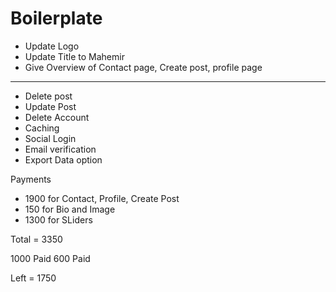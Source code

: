 # Boilerplate

- Update Logo
- Update Title to Mahemir
- Give Overview of Contact page, Create post, profile page

---

- Delete post
- Update Post
- Delete Account
- Caching
- Social Login
- Email verification
- Export Data option

Payments
- 1900 for Contact, Profile, Create Post
- 150 for Bio and Image
- 1300 for SLiders

Total = 3350

1000 Paid
600 Paid

Left = 1750